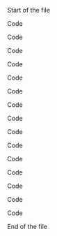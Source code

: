 Start of the file

Code

Code

Code

Code

Code

Code

Code

Code

Code

Code

Code

Code

Code

Code

Code

End of the file
